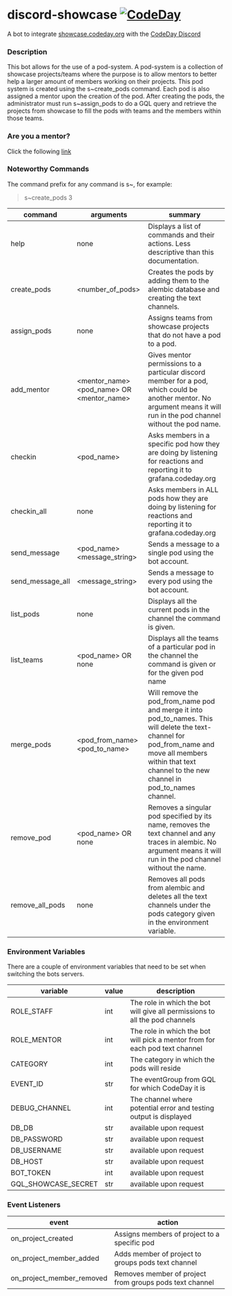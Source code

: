 # discord-showcase [![CodeDay](https://circleci.com/gh/codeday/discord-showcase.svg?style=shield)](<LINK>)
A bot to integrate [showcase.codeday.org](https://showcase.codeday.org/) with the [CodeDay Discord](https://discord.com/invite/codeday)

### Description
<div>
This bot allows for the use of a pod-system. A pod-system is a 
collection of showcase projects/teams where the purpose is to allow
mentors to better help a larger amount of members working on their
projects. This pod system is 
created using the s~create_pods <number_of_pods> command. Each pod 
is also assigned a mentor upon the creation of the pod. After creating
the pods, the administrator must run s~assign_pods to do a GQL query and
retrieve the projects from showcase to fill the pods with teams and
the members within those teams.
</div>

### Are you a mentor?
Click the following [link](https://docs.google.com/document/d/1PAS1kiid47MkcNUrk7mVlUp6sD5Qp5ZTwZFoqAYdc48/edit?usp=sharing)

### Noteworthy Commands
The command prefix for any command is s~, for example:
> s~create_pods 3

| command         | arguments                     | summary                                                                                                                                                                                                         |
|-----------------|-------------------------------|-----------------------------------------------------------------------------------------------------------------------------------------------------------------------------------------------------------------|
| help            | none                          | Displays a list of commands and their actions. Less descriptive than this documentation.                                                                                                                        |
| create_pods     | <number_of_pods>              | Creates the pods by adding them to the alembic database and creating the text channels.                                                                                                                         |
| assign_pods     | none                          | Assigns teams from showcase projects that do not have a pod to a pod.                                                                                                                                           |
| add_mentor      | <mentor_name> <pod_name> OR <mentor_name>   | Gives mentor permissions to a particular discord member for a pod, which could be another mentor. No argument means it will run in the pod channel without the pod name.                                                                                                                                          |
| checkin         | <pod_name>                    | Asks members in a specific pod how they are doing by listening for reactions and reporting it to grafana.codeday.org                                                                                            |
| checkin_all     | none                          | Asks members in ALL pods how they are doing by listening for reactions and reporting it to grafana.codeday.org                                                                                                  |
| send_message    | <pod_name> <message_string>   | Sends a message to a single pod using the bot account.                                                                                                  |
| send_message_all| <message_string>              | Sends a message to every pod using the bot account.                                                                                                  |
| list_pods       | none                          | Displays all the current pods in the channel the command is given.                                                                                                                                              |
| list_teams      | <pod_name> OR none            | Displays all the teams of a particular pod in the channel the command is given or for the given pod name                                                                                                        |
| merge_pods      | <pod_from_name> <pod_to_name> | Will remove the pod_from_name pod and merge it into pod_to_names. This will delete the text-channel for pod_from_name and move all members within that text channel to the new channel in pod_to_names channel. |
| remove_pod      | <pod_name> OR none            | Removes a singular pod specified by its name, removes the text channel and any traces in alembic. No argument means it will run in the pod channel without the name.                                                                                      |
| remove_all_pods | none                          | Removes all pods from alembic and deletes all the text channels under the pods category given in the environment variable.                                                                                      |

### Environment Variables
There are a couple of environment variables that need to be set when switching the bots servers.

| variable            | value | description                                                                 |
|---------------------|-------|-----------------------------------------------------------------------------|
| ROLE_STAFF          | int   | The role in which the bot will give all permissions to all the pod channels |
| ROLE_MENTOR         | int   | The role in which the bot will pick a mentor from for each pod text channel |
| CATEGORY            | int   | The category in which the pods will reside                                  |
| EVENT_ID            | str   | The eventGroup from GQL for which CodeDay it is                             |
| DEBUG_CHANNEL       | int   | The channel where potential error and testing output is displayed           |
| DB_DB               | str   | available upon request                                                      |
| DB_PASSWORD         | str   | available upon request                                                      |
| DB_USERNAME         | str   | available upon request                                                      |
| DB_HOST             | str   | available upon request                                                      |
| BOT_TOKEN           | int   | available upon request                                                      |
| GQL_SHOWCASE_SECRET | str   | available upon request                                                      |

### Event Listeners

| event                     | action                                                  |
|---------------------------|---------------------------------------------------------|
| on_project_created        | Assigns members of project to a specific pod            |
| on_project_member_added   | Adds member of project to groups pods text channel      |
| on_project_member_removed | Removes member of project from groups pods text channel |